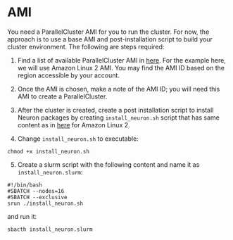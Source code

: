 # AMI 

You need a ParallelCluster AMI for you to run the cluster. For now, the approach is to use a base AMI and post-installation script to build your cluster environment. The following are steps required:

1. Find a list of available ParallelCluster AMI in [here](https://github.com/aws/aws-parallelcluster/blob/v2.11.7/amis.txt). For the example here, we will use Amazon Linux 2 AMI. You may find the AMI ID based on the region accessible by your account. 

2. Once the AMI is chosen, make a note of the AMI ID; you will need this AMI to create a ParallelCluster. 

3. After the cluster is created, create a post installation script to install Neuron packages by creating `install_neuron.sh` script that has same content as in [here](https://awsdocs-neuron.readthedocs-hosted.com/en/latest/frameworks/torch/torch-neuronx/setup/pytorch-install.html#develop-on-trn1-instance) for Amazon Linux 2.


4. Change `install_neuron.sh` to executable:

```
chmod +x install_neuron.sh
```

5. Create a slurm script with the following content and name it as `install_neuron.slurm`:

```
#!/bin/bash
#SBATCH --nodes=16
#SBATCH --exclusive
srun ./install_neuron.sh
```

and run it:

```
sbacth install_neuron.slurm
```

